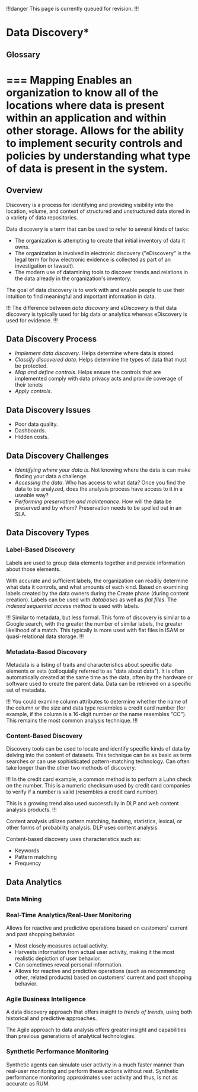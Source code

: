!!!danger
This page is currently queued for revision.
!!!

# Data Discovery*

## Glossary

=== Mapping
Enables an organization to know all of the locations where data is present within an application and within other storage. Allows for the ability to implement security controls and policies by understanding what type of data is present in the system.
===

## Overview

Discovery is a process for identifying and providing visibility into the location, volume, and context of structured and unstructured data stored in a variety of data repositories.

Data discovery is a term that can be used to refer to several kinds of tasks:

- The organization is attempting to create that initial inventory of data it owns.
- The organization is involved in electronic discovery ("eDiscovery" is the legal term for how electronic evidence is collected as part of an investigation or lawsuit).
- The modern use of datamining tools to discover trends and relations in the data already in the organization's inventory.

The goal of data discovery is to work with and enable people to use their intuition to find meaningful and important information in data.

!!!
The difference between *data discovery* and *eDiscovery* is that data discovery is typically used for big data or analytics whereas eDiscovery is used for evidence.
!!!

## Data Discovery Process

- *Implement data discovery*. Helps determine where data is stored.
- *Classify discovered data*. Helps determine the types of data that must be protected.
- *Map and define controls*. Helps ensure the controls that are implemented comply with data privacy acts and provide coverage of their tenets
- *Apply controls*.

## Data Discovery Issues

- Poor data quality.
- Dashboards.
- Hidden costs.

## Data Discovery Challenges

- *Identifying where your data is*. Not knowing where the data is can make finding your data a challenge.
- *Accessing the data*. Who has access to what data? Once you find the data to be analyzed, does the analysis process have access to it in a useable way?
- *Performing preservation and maintenance*. How will the data be preserved and by whom? Preservation needs to be spelled out in an SLA.

## Data Discovery Types

### Label-Based Discovery

Labels are used to group data elements together and provide information about those elements.

With accurate and sufficient labels, the organization can readily determine what data it controls, and what amounts of each kind. Based on examining labels created by the data owners during the Create phase (during content creation). Labels can be used with *databases* as well as *flat files*. The *indexed sequential access method* is used with labels.

!!!
Similar to metadata, but less formal. This form of discovery is similar to a Google search, with the greater the number of similar labels, the greater likelihood of a match. This typically is more used with flat files in ISAM or quasi-relational data storage.
!!!

### Metadata-Based Discovery

Metadata is a listing of traits and characteristics about specific data elements or sets (colloquially referred to as "data about data"). It is often automatically created at the same time as the data, often by the hardware or software used to create the parent data. Data can be retrieved on a specific set of metadata.

!!!
You could examine column attributes to determine whether the name of the column or the size and data type resembles a credit card number (for example, if the column is a 16-digit number or the name resembles "CC"). This remains the most common analysis technique.
!!!

### Content-Based Discovery

Discovery tools can be used to locate and identify specific kinds of data by delving into the content of datasets. This technique can be as basic as term searches or can use sophisticated pattern-matching technology. Can often take longer than the other two methods of discovery.

!!!
In the credit card example, a common method is to perform a Luhn check on the number. This is a numeric checksum used by credit card companies to verify if a number is valid (resembles a credit card number).

This is a growing trend also used successfully in DLP and web content analysis products.
!!!

Content analysis utilizes pattern matching, hashing, statistics, lexical, or other forms of probability analysis. DLP uses content analysis.

Content-based discovery uses characteristics such as:

- Keywords
- Pattern matching
- Frequency

## Data Analytics

### Data Mining

### Real-Time Analytics/Real-User Monitoring

Allows for reactive and predictive operations based on customers' current and past shopping behavior.

- Most closely measures actual activity.
- Harvests information from actual user activity, making it the most realistic depiction of user behavior.
- Can sometimes reveal personal information.
- Allows for reactive and predictive operations (such as recommending other, related products) based on customers' current and past shopping behavior.

### Agile Business Intelligence

A data discovery approach that offers insight to *trends of trends*, using both historical and predictive approaches.

The Agile approach to data analysis offers greater insight and capabilities than previous generations of analytical technologies.

### Synthetic Performance Monitoring

Synthetic agents can simulate user activity in a much faster manner than real-user monitoring and perform these actions without rest. Synthetic performance monitoring approximates user activity and thus, is not as accurate as RUM.
